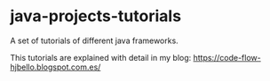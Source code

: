 # java-projects-tutorials
A set of tutorials of different java frameworks.

This tutorials are explained with detail in my blog:
https://code-flow-hjbello.blogspot.com.es/
